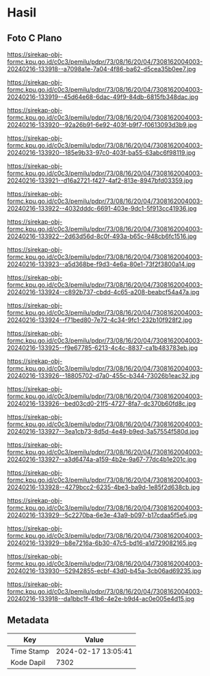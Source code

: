 # Hasil

## Foto C Plano

https://sirekap-obj-formc.kpu.go.id/c0c3/pemilu/pdpr/73/08/16/20/04/7308162004003-20240216-133918--a7098a1e-7a04-4f86-ba62-d5cea35b0ee7.jpg

https://sirekap-obj-formc.kpu.go.id/c0c3/pemilu/pdpr/73/08/16/20/04/7308162004003-20240216-133919--45d64e68-6dac-49f9-84db-6815fb348dac.jpg

https://sirekap-obj-formc.kpu.go.id/c0c3/pemilu/pdpr/73/08/16/20/04/7308162004003-20240216-133920--92a26b91-6e92-403f-b9f7-f0613093d3b9.jpg

https://sirekap-obj-formc.kpu.go.id/c0c3/pemilu/pdpr/73/08/16/20/04/7308162004003-20240216-133920--185e9b33-97c0-403f-ba55-63abc6f98119.jpg

https://sirekap-obj-formc.kpu.go.id/c0c3/pemilu/pdpr/73/08/16/20/04/7308162004003-20240216-133921--d16a2721-f427-4af2-813e-8947bfd03359.jpg

https://sirekap-obj-formc.kpu.go.id/c0c3/pemilu/pdpr/73/08/16/20/04/7308162004003-20240216-133922--4032dddc-6691-403e-9dc1-5f913cc41936.jpg

https://sirekap-obj-formc.kpu.go.id/c0c3/pemilu/pdpr/73/08/16/20/04/7308162004003-20240216-133922--2d63d56d-8c0f-493a-b65c-948cb6fc1516.jpg

https://sirekap-obj-formc.kpu.go.id/c0c3/pemilu/pdpr/73/08/16/20/04/7308162004003-20240216-133923--a5d368be-f9d3-4e6a-80e1-73f2f3800a14.jpg

https://sirekap-obj-formc.kpu.go.id/c0c3/pemilu/pdpr/73/08/16/20/04/7308162004003-20240216-133924--c892b737-cbdd-4c65-a208-beabcf54a47a.jpg

https://sirekap-obj-formc.kpu.go.id/c0c3/pemilu/pdpr/73/08/16/20/04/7308162004003-20240216-133924--f71bed80-7e72-4c34-9fc1-232b10f928f2.jpg

https://sirekap-obj-formc.kpu.go.id/c0c3/pemilu/pdpr/73/08/16/20/04/7308162004003-20240216-133925--f9e67785-6213-4c4c-8837-ca1b483783eb.jpg

https://sirekap-obj-formc.kpu.go.id/c0c3/pemilu/pdpr/73/08/16/20/04/7308162004003-20240216-133926--18805702-d7a0-455c-b344-73026b1eac32.jpg

https://sirekap-obj-formc.kpu.go.id/c0c3/pemilu/pdpr/73/08/16/20/04/7308162004003-20240216-133926--bed03cd0-21f5-4727-8fa7-dc370b60fd8c.jpg

https://sirekap-obj-formc.kpu.go.id/c0c3/pemilu/pdpr/73/08/16/20/04/7308162004003-20240216-133927--3ea1cb73-8d5d-4e49-b9ed-3a57554f580d.jpg

https://sirekap-obj-formc.kpu.go.id/c0c3/pemilu/pdpr/73/08/16/20/04/7308162004003-20240216-133927--a3d6474a-a159-4b2e-9a67-77dc4b1e201c.jpg

https://sirekap-obj-formc.kpu.go.id/c0c3/pemilu/pdpr/73/08/16/20/04/7308162004003-20240216-133928--4279bcc2-6235-4be3-ba9d-1e85f2d638cb.jpg

https://sirekap-obj-formc.kpu.go.id/c0c3/pemilu/pdpr/73/08/16/20/04/7308162004003-20240216-133929--5c2270ba-6e3e-43a9-b097-b17cdaa5f5e5.jpg

https://sirekap-obj-formc.kpu.go.id/c0c3/pemilu/pdpr/73/08/16/20/04/7308162004003-20240216-133929--b8e7216a-6b30-47c5-bd16-a1d729082165.jpg

https://sirekap-obj-formc.kpu.go.id/c0c3/pemilu/pdpr/73/08/16/20/04/7308162004003-20240216-133930--52942855-ecbf-43d0-b45a-3cb06ad69235.jpg

https://sirekap-obj-formc.kpu.go.id/c0c3/pemilu/pdpr/73/08/16/20/04/7308162004003-20240216-133918--da1bbc1f-41b6-4e2e-b9d4-ac0e005e4d15.jpg


## Metadata

| Key        | Value               |
| ---------- | ------------------- |
| Time Stamp | 2024-02-17 13:05:41 |
| Kode Dapil | 7302                |



